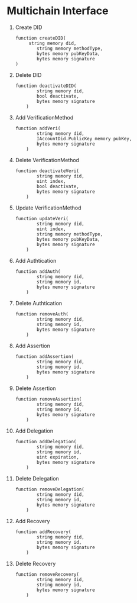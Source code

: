 # Multichain Interface

1. Create DID

   ```solidity
   function createDID(
   		string memory did,
           string memory methodType,
           bytes memory pubKeyData,
           bytes memory signature
   )
   ```

2. Delete DID

   ```solidity
   function deactivateDID(
           string memory did,
           bool deactivate,
           bytes memory signature
       )
   ```

3. Add VerificationMethod

   ```solidity
   function addVeri(
           string memory did,
           IAccountDid.PublicKey memory pubKey,
           bytes memory signature
       )
   ```

4. Delete VerificationMethod

   ```solidity
   function deactivateVeri(
           string memory did,
           uint index,
           bool deactivate,
           bytes memory signature
       )
   ```

5. Update VerificationMethod

   ```solidity
   function updateVeri(
           string memory did,
           uint index,
           string memory methodType,
           bytes memory pubKeyData,
           bytes memory signature
       )
   ```

6. Add Authtication

   ```solidity
   function addAuth(
           string memory did,
           string memory id,
           bytes memory signature
       )
   ```

7. Delete Authtication

   ```solidity
   function removeAuth(
           string memory did,
           string memory id,
           bytes memory signature
       )
   ```

8. Add Assertion

   ```solidity
   function addAssertion(
           string memory did,
           string memory id,
           bytes memory signature
       )
   ```

9. Delete Assertion

   ```solidity
   function removeAssertion(
           string memory did,
           string memory id,
           bytes memory signature
       )
   ```

10. Add Delegation

    ```solidity
    function addDelegation(
            string memory did,
            string memory id,
            uint expiration,
            bytes memory signature
        )
    ```

11. Delete Delegation

    ```solidity
    function removeDelegation(
            string memory did,
            string memory id,
            bytes memory signature
        )
    ```

12. Add Recovery

    ```solidity
    function addRecovery(
            string memory did,
            string memory id,
            bytes memory signature
        )
    ```

13. Delete Recovery

    ```solidity
    function removeRecovery(
            string memory did,
            string memory id,
            bytes memory signature
        )
    ```
